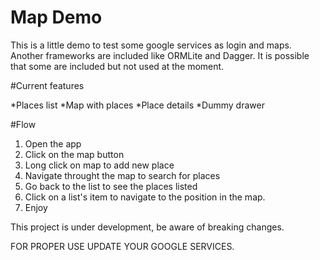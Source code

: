 Map Demo
========

This is a little demo to test some google services as login and maps. Another frameworks are included like ORMLite and Dagger. It is possible that some are included but not used at the moment.

#Current features

*Places list
*Map with places
*Place details
*Dummy drawer


#Flow

1. Open the app
2. Click on the map button
3. Long click on map to add new place
4. Navigate throught the map to search for places
5. Go back to the list to see the places listed
6. Click on a list's item to navigate to the position in the map.
7. Enjoy

This project is under development, be aware of breaking changes.

FOR PROPER USE UPDATE YOUR GOOGLE SERVICES.
